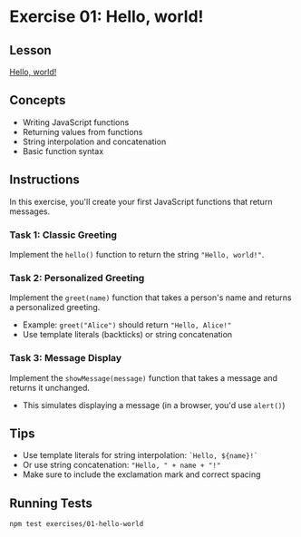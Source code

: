 # Exercise 01: Hello, world!

## Lesson
[Hello, world!](https://javascript.info/hello-world)

## Concepts
- Writing JavaScript functions
- Returning values from functions
- String interpolation and concatenation
- Basic function syntax

## Instructions

In this exercise, you'll create your first JavaScript functions that return messages.

### Task 1: Classic Greeting
Implement the `hello()` function to return the string `"Hello, world!"`.

### Task 2: Personalized Greeting
Implement the `greet(name)` function that takes a person's name and returns a personalized greeting.
- Example: `greet("Alice")` should return `"Hello, Alice!"`
- Use template literals (backticks) or string concatenation

### Task 3: Message Display
Implement the `showMessage(message)` function that takes a message and returns it unchanged.
- This simulates displaying a message (in a browser, you'd use `alert()`)

## Tips
- Use template literals for string interpolation: `` `Hello, ${name}!` ``
- Or use string concatenation: `"Hello, " + name + "!"`
- Make sure to include the exclamation mark and correct spacing

## Running Tests
```bash
npm test exercises/01-hello-world
```